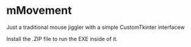 # mMovement
Just a traditional mouse jiggler with a simple CustomTkinter interfacew

Install the .ZIP file to run the EXE inside of it.
